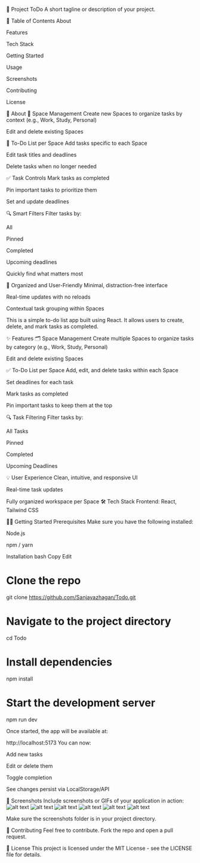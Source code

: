 🚀 Project ToDo
A short tagline or description of your project.

📑 Table of Contents
About

Features

Tech Stack

Getting Started

Usage

Screenshots

Contributing

License

📖 About
🔹 Space Management
Create new Spaces to organize tasks by context (e.g., Work, Study, Personal)

Edit and delete existing Spaces

📝 To-Do List per Space
Add tasks specific to each Space

Edit task titles and deadlines

Delete tasks when no longer needed

✅ Task Controls
Mark tasks as completed

Pin important tasks to prioritize them

Set and update deadlines

🔍 Smart Filters
Filter tasks by:

All

Pinned

Completed

Upcoming deadlines

Quickly find what matters most

🧠 Organized and User-Friendly
Minimal, distraction-free interface

Real-time updates with no reloads

Contextual task grouping within Spaces

This is a simple to-do list app built using React. It allows users to create, delete, and mark tasks as completed.

✨ Features
🗂️ Space Management
Create multiple Spaces to organize tasks by category (e.g., Work, Study, Personal)

Edit and delete existing Spaces

✅ To-Do List per Space
Add, edit, and delete tasks within each Space

Set deadlines for each task

Mark tasks as completed

Pin important tasks to keep them at the top

🔍 Task Filtering
Filter tasks by:

All Tasks

Pinned

Completed

Upcoming Deadlines

💡 User Experience
Clean, intuitive, and responsive UI

Real-time task updates

Fully organized workspace per Space
🛠 Tech Stack
Frontend: React, Tailwind CSS

🧑‍💻 Getting Started
Prerequisites
Make sure you have the following installed:

Node.js

npm / yarn

Installation
bash
Copy
Edit
# Clone the repo
git clone https://github.com/Sanjayazhagan/Todo.git

# Navigate to the project directory
cd Todo

# Install dependencies
npm install

# Start the development server
npm run dev

Once started, the app will be available at:

http://localhost:5173
You can now:

Add new tasks

Edit or delete them

Toggle completion

See changes persist via LocalStorage/API

📸 Screenshots
Include screenshots or GIFs of your application in action:
![alt text](image.png)
![alt text](image-1.png)
![alt text](image-2.png)
![alt text](image-3.png)
![alt text](image-4.png)
![alt text](image-5.png)

Make sure the screenshots folder is in your project directory.

🤝 Contributing
Feel free to contribute. Fork the repo and open a pull request.

🪪 License
This project is licensed under the MIT License - see the LICENSE file for details.